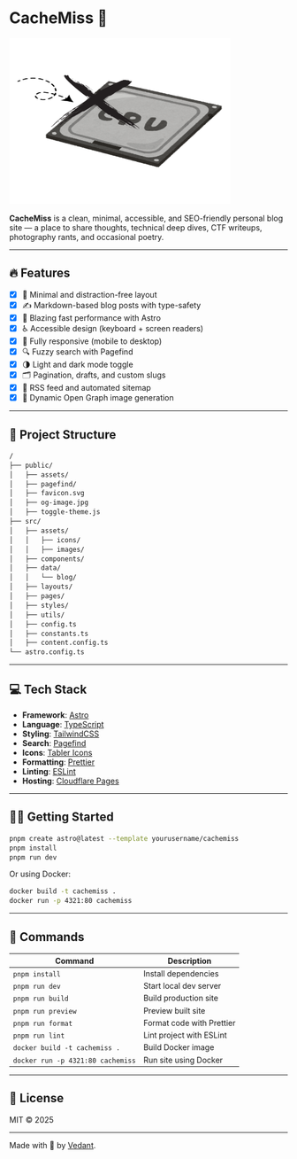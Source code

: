 # CacheMiss 📝

<img src="public/cachemiss-og.png" alt="CacheMiss" width="400" height="300" class="mx-auto">

**CacheMiss** is a clean, minimal, accessible, and SEO-friendly personal blog site — a place to share thoughts, technical deep dives, CTF writeups, photography rants, and occasional poetry.

---

## 🔥 Features

- [x] 🧾 Minimal and distraction-free layout
- [x] ✍️ Markdown-based blog posts with type-safety
- [x] 🚀 Blazing fast performance with Astro
- [x] ♿ Accessible design (keyboard + screen readers)
- [x] 📱 Fully responsive (mobile to desktop)
- [x] 🔍 Fuzzy search with Pagefind
- [x] 🌗 Light and dark mode toggle
- [x] 🗂️ Pagination, drafts, and custom slugs
- [x] 📰 RSS feed and automated sitemap
- [x] 📸 Dynamic Open Graph image generation

---

## 🚀 Project Structure

```bash
/
├── public/
│   ├── assets/
│   ├── pagefind/
│   ├── favicon.svg
│   ├── og-image.jpg
│   ├── toggle-theme.js
├── src/
│   ├── assets/
│   │   ├── icons/
│   │   ├── images/
│   ├── components/
│   ├── data/
│   │   └── blog/
│   ├── layouts/
│   ├── pages/
│   ├── styles/
│   ├── utils/
│   ├── config.ts
│   ├── constants.ts
│   ├── content.config.ts
└── astro.config.ts
```

---

## 💻 Tech Stack

- **Framework**: [Astro](https://astro.build/)
- **Language**: [TypeScript](https://www.typescriptlang.org/)
- **Styling**: [TailwindCSS](https://tailwindcss.com/)
- **Search**: [Pagefind](https://pagefind.app/)
- **Icons**: [Tabler Icons](https://tabler-icons.io/)
- **Formatting**: [Prettier](https://prettier.io/)
- **Linting**: [ESLint](https://eslint.org)
- **Hosting**: [Cloudflare Pages](https://pages.cloudflare.com/)

---

## 🧑‍💻 Getting Started

```bash
pnpm create astro@latest --template yourusername/cachemiss
pnpm install
pnpm run dev
```

Or using Docker:

```bash
docker build -t cachemiss .
docker run -p 4321:80 cachemiss
```

---

## 🧞 Commands

| Command                           | Description               |
| --------------------------------- | ------------------------- |
| `pnpm install`                    | Install dependencies      |
| `pnpm run dev`                    | Start local dev server    |
| `pnpm run build`                  | Build production site     |
| `pnpm run preview`                | Preview built site        |
| `pnpm run format`                 | Format code with Prettier |
| `pnpm run lint`                   | Lint project with ESLint  |
| `docker build -t cachemiss .`     | Build Docker image        |
| `docker run -p 4321:80 cachemiss` | Run site using Docker     |

---

## 📜 License

MIT © 2025

---

Made with 🤍 by [Vedant](https://github.com/inventedsarawak).
